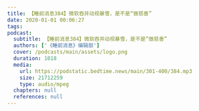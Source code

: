```yaml
---
title: 【睡前消息384】微软吞并动视暴雪，是不是“做慈善”
date: 2020-01-01 00:06:27
tags:
podcast:
  subtitle: 【睡前消息384】微软吞并动视暴雪，是不是“做慈善”
  authors: ['《睡前消息》编辑部']
  cover: /podcasts/main/assets/logo.png
  duration: 1018
  media:
    url: https://podstatic.bedtime.news/main/301-400/384.mp3
    size: 21712259
    type: audio/mpeg
  chapters: null
  references: null
---
```

